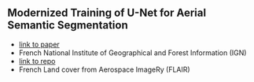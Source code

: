## Modernized Training of U-Net for Aerial Semantic Segmentation
- [link to paper](https://openaccess.thecvf.com/content/WACV2024W/CV4EO/papers/Straka_Modernized_Training_of_U-Net_for_Aerial_Semantic_Segmentation_WACVW_2024_paper.pdf)
- French National Institute of Geographical and Forest Information (IGN)
- [link to repo](https://github.com/strakaj/U-Net-for-remote-sensing)
- French Land cover from Aerospace ImageRy (FLAIR)
